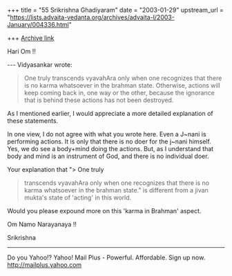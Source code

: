 +++
title = "55 Srikrishna Ghadiyaram"
date = "2003-01-29"
upstream_url = "https://lists.advaita-vedanta.org/archives/advaita-l/2003-January/004336.html"

+++
[Archive link](https://lists.advaita-vedanta.org/archives/advaita-l/2003-January/004336.html)

Hari Om !!

--- Vidyasankar <vsundaresan at HOTMAIL.COM> wrote:


> One truly
> transcends vyavahAra only
> when one recognizes that there is no karma
> whatsoever in the brahman state.
> Otherwise, actions will keep coming back in, one way
> or the other, because
> the ignorance that is behind these actions has not
> been destroyed.
>

As I mentioned earlier, I would appreciate a more
detailed explanation of these statements.

In one view, I do not agree with what you wrote here.
Even a J~nani is performing actions. It is only that
there is no doer for the j~nani himself. Yes, we do
see a body+mind doing the actions. But, as I
understand that body and mind is an instrument of God,
and there is no individual doer.

Your explanation that "> One truly
> transcends vyavahAra only
> when one recognizes that there is no karma
> whatsoever in the brahman state."  is different from
a jivan mukta's state of 'acting' in this world.

Would you please expound more on this 'karma in
Brahman' aspect.

Om Namo Narayanaya !!

Srikrishna

__________________________________________________
Do you Yahoo!?
Yahoo! Mail Plus - Powerful. Affordable. Sign up now.
http://mailplus.yahoo.com

